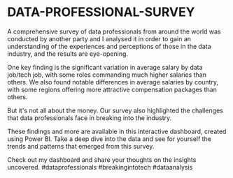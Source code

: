# DATA-PROFESSIONAL-SURVEY

A comprehensive survey of data professionals from around the world was conducted by another party and I analysed it in order to gain an understanding of the experiences and perceptions of those in the data industry, and the results are eye-opening.

One key finding is the significant variation in average salary by data job/tech job, with some roles commanding much higher salaries than others. We also found notable differences in average salaries by country, with some regions offering more attractive compensation packages than others.

But it's not all about the money. Our survey also highlighted the challenges that data professionals face in breaking into the industry. 

These findings and more are available in this interactive dashboard, created using Power BI. Take a deep dive into the data and see for yourself the trends and patterns that emerged from this survey. 

Check out my dashboard and share your thoughts on the insights uncovered. #dataprofessionals #breakingintotech #dataanalysis
